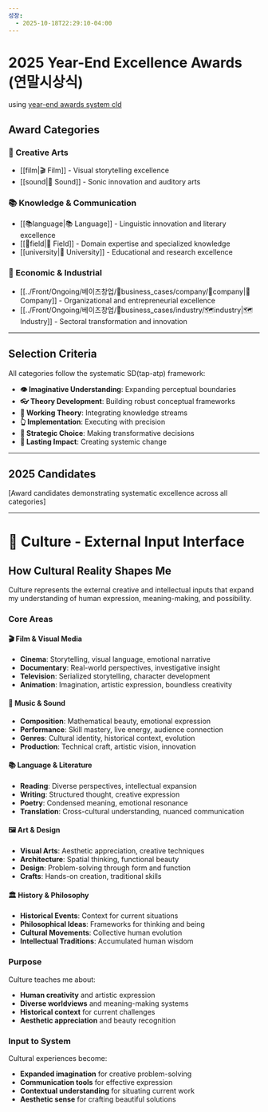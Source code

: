 ```yaml
---
성장:
  - 2025-10-18T22:29:10-04:00
---
```

# 2025 Year-End Excellence Awards (연말시상식)

using [year-end awards system cld](https://claude.ai/chat/784865a1-191f-4fa3-8108-d4e68b717f14)

## Award Categories

### 🎨 Creative Arts
- [[film|🎬 Film]] - Visual storytelling excellence
- [[sound|📣 Sound]] - Sonic innovation and auditory arts

### 📚 Knowledge & Communication
- [[📚language|📚 Language]] - Linguistic innovation and literary excellence
- [[🏑field|🏑 Field]] - Domain expertise and specialized knowledge
- [[university|🏫 University]] - Educational and research excellence

### 💼 Economic & Industrial
- [[../Front/Ongoing/베이즈창업/🙌business_cases/company/🏢company|🏢 Company]] - Organizational and entrepreneurial excellence  
- [[../Front/Ongoing/베이즈창업/🙌business_cases/industry/🗺️industry|🗺️ Industry]] - Sectoral transformation and innovation

---

## Selection Criteria

All categories follow the systematic SD(tap-atp) framework:
- **👁️ Imaginative Understanding**: Expanding perceptual boundaries
- **👓 Theory Development**: Building robust conceptual frameworks
- **🧠 Working Theory**: Integrating knowledge streams
- **👆 Implementation**: Executing with precision
- **🤜 Strategic Choice**: Making transformative decisions
- **💨 Lasting Impact**: Creating systemic change

---

## 2025 Candidates

[Award candidates demonstrating systematic excellence across all categories]

---
# 🎨 Culture - External Input Interface

## How Cultural Reality Shapes Me

Culture represents the external creative and intellectual inputs that expand my understanding of human expression, meaning-making, and possibility.

### Core Areas

#### 🎬 Film & Visual Media
- **Cinema**: Storytelling, visual language, emotional narrative
- **Documentary**: Real-world perspectives, investigative insight
- **Television**: Serialized storytelling, character development
- **Animation**: Imagination, artistic expression, boundless creativity

#### 🎵 Music & Sound
- **Composition**: Mathematical beauty, emotional expression
- **Performance**: Skill mastery, live energy, audience connection
- **Genres**: Cultural identity, historical context, evolution
- **Production**: Technical craft, artistic vision, innovation

#### 📚 Language & Literature
- **Reading**: Diverse perspectives, intellectual expansion
- **Writing**: Structured thought, creative expression
- **Poetry**: Condensed meaning, emotional resonance
- **Translation**: Cross-cultural understanding, nuanced communication

#### 🖼️ Art & Design
- **Visual Arts**: Aesthetic appreciation, creative techniques
- **Architecture**: Spatial thinking, functional beauty
- **Design**: Problem-solving through form and function
- **Crafts**: Hands-on creation, traditional skills

#### 🏛️ History & Philosophy
- **Historical Events**: Context for current situations
- **Philosophical Ideas**: Frameworks for thinking and being
- **Cultural Movements**: Collective human evolution
- **Intellectual Traditions**: Accumulated human wisdom

### Purpose
Culture teaches me about:
- **Human creativity** and artistic expression
- **Diverse worldviews** and meaning-making systems
- **Historical context** for current challenges
- **Aesthetic appreciation** and beauty recognition

### Input to System
Cultural experiences become:
- **Expanded imagination** for creative problem-solving
- **Communication tools** for effective expression
- **Contextual understanding** for situating current work
- **Aesthetic sense** for crafting beautiful solutions

